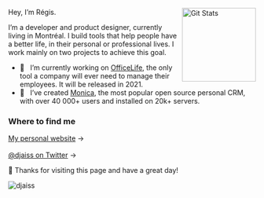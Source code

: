 <a href="https://github.com/djaiss"><img alt="Git Stats" src="https://github-readme-stats.vercel.app/api?username=djaiss&show_icons=true" align="right" height="150" /></a>

Hey, I’m Régis.

I’m a developer and product designer, currently living in Montréal. I build tools that help people have a better life, in their personal or professional lives. I work mainly on two projects to achieve this goal.

- 🚜  &nbsp; I’m currently working on [OfficeLife](https://github.com/officelifehq/officelife), the only tool a company will ever need to manage their employees. It will be released in 2021.
- 🚀 &nbsp; I’ve created [Monica](https://github.com/monicahq/monica), the most popular open source personal CRM, with over 40 000+ users and installed on 20k+ servers.

### Where to find me

[My personal website](https://regisfreyd.com) →<br /><br />
[@djaiss on Twitter](https://twitter.com/djaiss) →

👏 Thanks for visiting this page and have a great day!

<p><img align="center" src="https://github-readme-streak-stats.herokuapp.com/?user=djaiss&" alt="djaiss" /></p>
